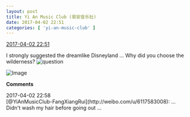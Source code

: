 ```yaml
---
layout: post
title: Yi An Music Club (易安音乐社)
date: 2017-04-02 22:51
categories: [ 'yi-an-music-club' ]
---
```


<div class="weibo-info">
  <a href="http://weibo.com/6094546964/ECH3N1dAK">2017-04-02 22:51</a>
</div>

I strongly suggested the dreamlike Disneyland … Why did you choose the wilderness? ![question](http://img.t.sinajs.cn/t4/appstyle/expression/ext/normal/5c/yw_org.gif)

<!-- more -->

![Image](http://wx3.sinaimg.cn/mw690/006Es64Agy1fe8q2qud9wj31hc0ze7wh.jpg)

**Comments**

<div class="weibo-info">2017-04-02 22:58</div>
[@YiAnMusicClub-FangXiangRui](http://weibo.com/u/6117583008): … Didn't wash my hair before going out …